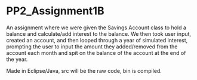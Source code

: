# PP2_Assignment1B
An assignment where we were given the Savings Account class to hold a balance and calculate/add interest to the balance. We then took user input, created an account, and then looped through a year of simulated interest, prompting the user to input the amount they added/removed from the account each month and spit on the balance of the account at the end of the year.

Made in Eclipse/Java, src will be the raw code, bin is compiled.
